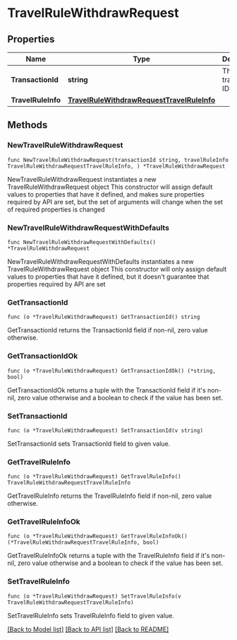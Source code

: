 # TravelRuleWithdrawRequest

## Properties

Name | Type | Description | Notes
------------ | ------------- | ------------- | -------------
**TransactionId** | **string** | The transaction ID. | 
**TravelRuleInfo** | [**TravelRuleWithdrawRequestTravelRuleInfo**](TravelRuleWithdrawRequestTravelRuleInfo.md) |  | 

## Methods

### NewTravelRuleWithdrawRequest

`func NewTravelRuleWithdrawRequest(transactionId string, travelRuleInfo TravelRuleWithdrawRequestTravelRuleInfo, ) *TravelRuleWithdrawRequest`

NewTravelRuleWithdrawRequest instantiates a new TravelRuleWithdrawRequest object
This constructor will assign default values to properties that have it defined,
and makes sure properties required by API are set, but the set of arguments
will change when the set of required properties is changed

### NewTravelRuleWithdrawRequestWithDefaults

`func NewTravelRuleWithdrawRequestWithDefaults() *TravelRuleWithdrawRequest`

NewTravelRuleWithdrawRequestWithDefaults instantiates a new TravelRuleWithdrawRequest object
This constructor will only assign default values to properties that have it defined,
but it doesn't guarantee that properties required by API are set

### GetTransactionId

`func (o *TravelRuleWithdrawRequest) GetTransactionId() string`

GetTransactionId returns the TransactionId field if non-nil, zero value otherwise.

### GetTransactionIdOk

`func (o *TravelRuleWithdrawRequest) GetTransactionIdOk() (*string, bool)`

GetTransactionIdOk returns a tuple with the TransactionId field if it's non-nil, zero value otherwise
and a boolean to check if the value has been set.

### SetTransactionId

`func (o *TravelRuleWithdrawRequest) SetTransactionId(v string)`

SetTransactionId sets TransactionId field to given value.


### GetTravelRuleInfo

`func (o *TravelRuleWithdrawRequest) GetTravelRuleInfo() TravelRuleWithdrawRequestTravelRuleInfo`

GetTravelRuleInfo returns the TravelRuleInfo field if non-nil, zero value otherwise.

### GetTravelRuleInfoOk

`func (o *TravelRuleWithdrawRequest) GetTravelRuleInfoOk() (*TravelRuleWithdrawRequestTravelRuleInfo, bool)`

GetTravelRuleInfoOk returns a tuple with the TravelRuleInfo field if it's non-nil, zero value otherwise
and a boolean to check if the value has been set.

### SetTravelRuleInfo

`func (o *TravelRuleWithdrawRequest) SetTravelRuleInfo(v TravelRuleWithdrawRequestTravelRuleInfo)`

SetTravelRuleInfo sets TravelRuleInfo field to given value.



[[Back to Model list]](../README.md#documentation-for-models) [[Back to API list]](../README.md#documentation-for-api-endpoints) [[Back to README]](../README.md)


